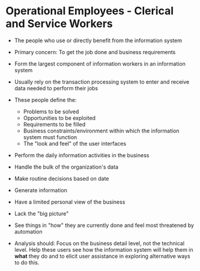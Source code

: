 ```table-of-contents
```
# Operational Employees - Clerical and Service Workers

- The people who use or directly benefit from the information system
- Primary concern: To get the job done and business requirements
- Form the largest component of information workers in an information system
- Usually rely on the transaction processing system to enter and receive data needed to perform their jobs

- These people define the:
	- Problems to be solved
	- Opportunities to be exploited
	- Requirements to be filled
	- Business constraints/environment within which the information system must function
	- The "look and feel" of the user interfaces

- Perform the daily information activities in the business
- Handle the bulk of the organization's data
- Make routine decisions based on date
- Generate information
- Have a limited personal view of the business
- Lack the "big picture"

- See things in "how" they are currently done and feel most threatened by automation
- Analysis should: Focus on the business detail level, not the technical level. Help these users see how the information system will help them in **what** they do and to elicit user assistance in exploring alternative ways to do this.